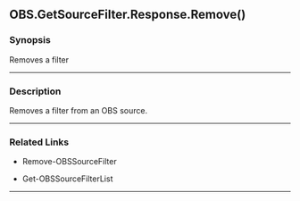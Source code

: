 OBS.GetSourceFilter.Response.Remove()
-------------------------------------

### Synopsis
Removes a filter

---

### Description

Removes a filter from an OBS source.

---

### Related Links
* Remove-OBSSourceFilter

* Get-OBSSourceFilterList

---
